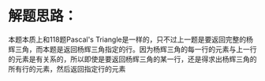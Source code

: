 解题思路：
===
本题本质上和118题Pascal's Triangle是一样的，只不过上一题是要返回完整的杨辉三角，而本题是返回杨辉三角指定的行。因为杨辉三角的每一行的元素与上一行的元素是有关系的，所以即使是要返回杨辉三角的某一行，还是得求出杨辉三角的所有行的元素，然后返回指定行的元素<br>
